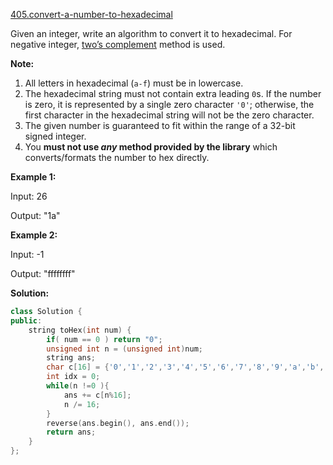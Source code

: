 [405.convert-a-number-to-hexadecimal](https://leetcode.com/problems/convert-a-number-to-hexadecimal/)  

Given an integer, write an algorithm to convert it to hexadecimal. For negative integer, [two’s complement](https://en.wikipedia.org/wiki/Two%27s_complement) method is used.

**Note:**

1.  All letters in hexadecimal (`a-f`) must be in lowercase.
2.  The hexadecimal string must not contain extra leading `0`s. If the number is zero, it is represented by a single zero character `'0'`; otherwise, the first character in the hexadecimal string will not be the zero character.
3.  The given number is guaranteed to fit within the range of a 32-bit signed integer.
4.  You **must not use _any_ method provided by the library** which converts/formats the number to hex directly.

**Example 1:**

Input:
26

Output:
"1a"

**Example 2:**

Input:
-1

Output:
"ffffffff"  



**Solution:**  

```cpp
class Solution {
public:
    string toHex(int num) {
        if( num == 0 ) return "0";
        unsigned int n = (unsigned int)num;
        string ans;
        char c[16] = {'0','1','2','3','4','5','6','7','8','9','a','b','c','d','e','f'};
        int idx = 0;
        while(n !=0 ){
            ans += c[n%16];
            n /= 16;
        }
        reverse(ans.begin(), ans.end());
        return ans;
    }
};
```
      